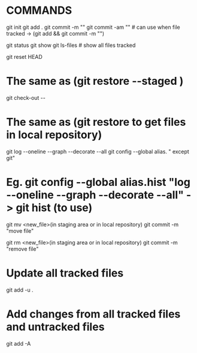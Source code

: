 # COMMANDS

git init <file>
git add .
git commit -m ""
git commit -am "" # can use when file tracked -> (git add <file> && git commit -m "")

git status
git show
git ls-files # show all files tracked

git reset HEAD <file>

# The same as (git restore --staged <file>)

git check-out -- <file>

# The same as (git restore <file> to get files in local repository)

git log --oneline --graph --decorate --all
git config --global alias.<name> "<command> except git"

# Eg. git config --global alias.hist "log --oneline --graph --decorate --all" -> git hist (to use)

git mv <file> <new_file>(in staging area or in local repository)
git commit -m "move file"

git rm <file> <new_file>(in staging area or in local repository)
git commit -m "remove file"

# Update all tracked files

git add -u .

# Add changes from all tracked files and untracked files

git add -A
